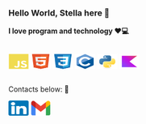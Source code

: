 ### Hello World, Stella here 👋
<strong>

<p align="left"> 
  I love program and technology ❤💻</strong><br>
</p>

<div style="display: inline_block"><br>
  <img align="center" alt="Js" height="30" width="40" src="https://raw.githubusercontent.com/devicons/devicon/master/icons/javascript/javascript-plain.svg">
  <img align="center" alt="HTML" height="30" width="40" src="https://raw.githubusercontent.com/devicons/devicon/master/icons/html5/html5-original.svg">
  <img align="center" alt="CSS" height="30" width="40" src="https://raw.githubusercontent.com/devicons/devicon/master/icons/css3/css3-original.svg">
  <img align="center" alt="Csharp" height="30" width="40" src="https://raw.githubusercontent.com/devicons/devicon/master/icons/c/c-original.svg">
  <img align="center" alt="Python" height="30" width="40" src="https://raw.githubusercontent.com/devicons/devicon/master/icons/python/python-original.svg">
   <img align="center" alt="ruby" height="30" width="40" src="https://raw.githubusercontent.com/devicons/devicon/master/icons/kotlin/kotlin-original.svg">
</div>  <br>
 
<p align="left">
  Contacts below: 📧
</p>
<p align="left">
  <a href="https://www.linkedin.com/in/stella-rufino-55888a216/" alt="Linkedin">
  <img height="30" width="40" src="linkedin.png"/></a>
  <a href="mailto:stellarufino@gmail.com" alt="E-mail">
  <img height="30" width="40" src="gmail.png"/></a>
</p>  
</strong>
